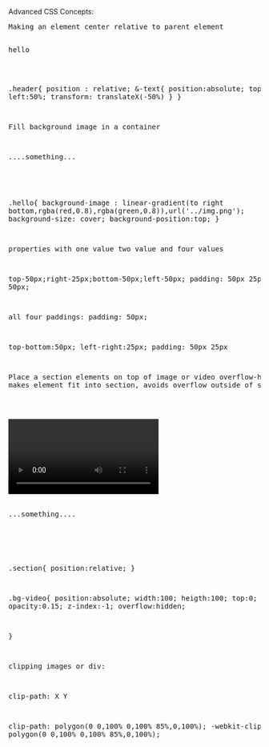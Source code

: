 Advanced CSS Concepts:
<pre>
Making an element center relative to parent element
<pre>
<div class="header">
<div class="header-text">hello</div>
</div
</pre>

.header{
    position : relative;
    &-text{
        position:absolute;
        top:50%;
        left:50%;
        transform: translateX(-50%)
    }
}

Fill background image in a container
<pre>
<div class="hello">....something...</div>
</pre>
.hello{
    background-image : linear-gradient(to right bottom,rgba(red,0.8),rgba(green,0.8)),url('../img.png');
    background-size: cover;
    background-position:top;
}

properties with one value two value and four values

top-50px;right-25px;bottom-50px;left-50px;
padding: 50px 25px 50px 50px;

all four paddings:
padding: 50px; 

top-bottom:50px; left-right:25px;
padding: 50px 25px


Place a section elements on top of image or video
overflow-hidden : makes element fit into section, avoids overflow outside of section

<pre>
<div class="section">
<div class="bg-video"><video class="bg-video-content" autoplay loop></video></div>
<div class="row">
...something....
</div>
</div>
</pre>
.section{
    position:relative;
}

.bg-video{
    position:absolute;
    width:100;
    heigth:100;
    top:0;
    left:0;
    opacity:0.15;
    z-index:-1;
    overflow:hidden;

}


clipping images or div:

clip-path: X Y

 clip-path: polygon(0 0,100% 0,100% 85%,0,100%);
 -webkit-clip-path: polygon(0 0,100% 0,100% 85%,0,100%);

</pre>